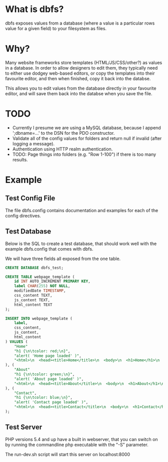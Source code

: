 # What is dbfs?

dbfs exposes values from a database (where a value is a particular rows value for a given field) to your filesystem as files.

# Why?

Many website frameworks store templates (HTML/JS/CSS/other?) as values in a database. In order to allow designers to edit them, they typically need to either use dodgey web-based editors, or copy the templates into their favourite editor, and then when finished, copy it back into the databse.

This allows you to edit values from the database directly in your favourite editor, and will save them back into the databse when you save the file.

# TODO

* Currently I presume we are using a MySQL database, because I append ';dbname=...' to the DSN for the PDO constructor.
* Validate all of the config values for folders and return null if invalid (after logging a message).
* Authentication using HTTP realm authentication.
* TODO: Page things into folders (e.g. "Row 1-100") if there is too many results.

# Example

## Test Config File

The file dbfs.config contains documentation and examples for each of the config directives.

## Test Database

Below is the SQL to create a test database, that should work well with the example dbfs.config that comes with dbfs.

We will have three fields all exposed from the one table. 

```SQL
CREATE DATABASE dbfs_test;

CREATE TABLE webpage_template (
	id INT AUTO_INCREMENT PRIMARY KEY,
	label CHAR(255) NOT NULL,
	modifiedDate TIMESTAMP,
	css_content TEXT,
	js_content TEXT,
	html_content TEXT
);

INSERT INTO webpage_template ( 
	label, 
	css_content, 
	js_content, 
	html_content 
) VALUES ( 
	"Home"
	"h1 {\n\tcolor: red;\n}",
	"alert( 'Home page loaded' )",
	"<html>\n  <head><title>Home</title>\n  <body>\n  <h1>Home</h1>\n  </body>\n</html>"
), (
	"About"
	"h1 {\n\tcolor: green;\n}",
	"alert( 'About page loaded' )",
	"<html>\n  <head><title>About</title>\n  <body>\n  <h1>About</h1>\n  </body>\n</html>"
), (
	"Contact",
	"h1 {\n\tcolor: blue;\n}",
	"alert( 'Contact page loaded' )",
	"<html>\n  <head><title>Contact</title>\n  <body>\n  <h1>Contact</h1>\n  </body>\n</html>"
);
```

## Test Server

PHP versions 5.4 and up have a built in webserver, that you can switch on by running the commandline php executable with the "-S" parameter.

The run-dev.sh script will start this server on localhost:8000
